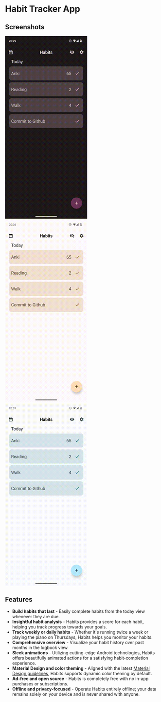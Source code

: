 # Habit Tracker App

## Screenshots

![Completing habits](screenshots/screenshot-1.gif)
![Editing habits](screenshots/screenshot-2.gif)
![Logbook](screenshots/screenshot-3.gif)

## Features

- **Build habits that last** - Easily complete habits from the today view whenever they are due.
- **Insightful habit analysis** - Habits provides a score for each habit, helping you track progress towards your goals.
- **Track weekly or daily habits** - Whether it's running twice a week or playing the piano on Thursdays, Habits helps you monitor your habits.
- **Comprehensive overview** - Visualize your habit history over past months in the logbook view.
- **Sleek animations** - Utilizing cutting-edge Android technologies, Habits offers beautifully animated actions for a satisfying habit-completion experience.
- **Material Design and color theming** - Aligned with the latest [Material Design guidelines](https://m3.material.io/), Habits supports dynamic color theming by default.
- **Ad-free and open source** - Habits is completely free with no in-app purchases or subscriptions.
- **Offline and privacy-focused** - Operate Habits entirely offline; your data remains solely on your device and is never shared with anyone.